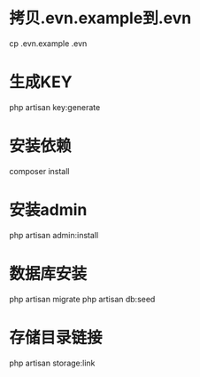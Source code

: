 # 拷贝.evn.example到.evn
cp .evn.example .evn
# 生成KEY
php artisan key:generate
# 安装依赖
composer install
# 安装admin
php artisan admin:install

# 数据库安装
php artisan migrate
php artisan db:seed
# 存储目录链接
php artisan storage:link